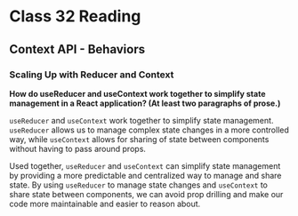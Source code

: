 # Class 32 Reading

## Context API - Behaviors

### Scaling Up with Reducer and Context

**How do useReducer and useContext work together to simplify state management in a React application? (At least two paragraphs of prose.)**

 `useReducer` and `useContext` work together to simplify state management. `useReducer` allows us to manage complex state changes in a more controlled way, while `useContext` allows for sharing of state between components without having to pass around props.

Used together, `useReducer` and `useContext` can simplify state management by providing a more predictable and centralized way to manage and share state. By using `useReducer` to manage state changes and `useContext` to share state between components, we can avoid prop drilling and make our code more maintainable and easier to reason about.
